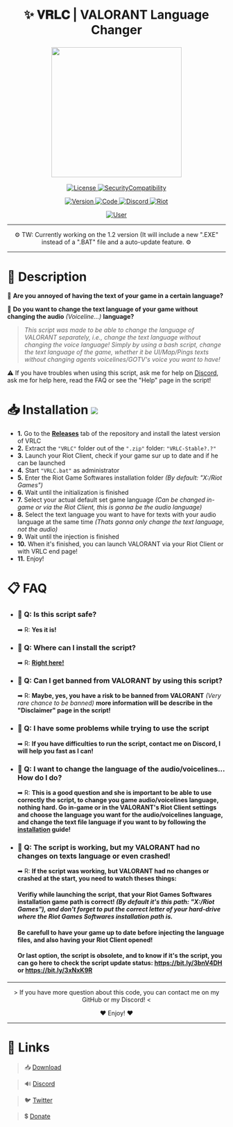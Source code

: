 <h1 align="center">
✨ 𝐕𝐑𝐋𝐂 | VALORANT Language Changer
</h1>

<h3 align="center">
<img src= "https://i.imgur.com/P0mFGcz.png alt="Logo" width="300" height="300""/>
</h3>
<p align="center">
<a href="https://github.com/SKAREZ/VALORANT-LanguageChanger/blob/vrlc/LICENSE">
<img alt="License" src="https://img.shields.io/badge/📜 LICENSE-0D1117?style=for-the-badge">
</a>
<a href="https://github.com/SKAREZ/VALORANT-LanguageChanger/blob/vrlc/SECURITY.md">
<img alt="SecurityCompatibility" src="https://img.shields.io/badge/🔑 SECURITY/COMPATIBILITY-0D1117?style=for-the-badge">
</a>
</p>

<p align="center">
<a href="https://github.com/SKAREZ/VALORANT-LanguageChanger/releases">
<img alt="Version" src="https://img.shields.io/badge/STABLE 1.1-2C3237?style=for-the-badge&logo=github&logoColor=FFFFFF">
</a>
<a href="https://docs.microsoft.com/en-us/learn/modules/bash-introduction/">
<img alt="Code" src="https://img.shields.io/badge/BASH-000000?style=for-the-badge&logo=Windows&logoColor=4F93CB">
</a>
<a href="https://discord.gg/sS7X8cPt62">
<img alt="Discord" src="https://img.shields.io/badge/DISCORD-304090?style=for-the-badge&logo=Discord&logoColor=FFFFFF">
</a>
<a href="https://playvalorant.com">
<img alt="Riot" src="https://img.shields.io/badge/VALORANT | 5.04-D32936?style=for-the-badge&logo=riot-games&logoColor=white">
</a>
<p align="center">
<a href="https://twitter.com/SKAREZ_Z">
<img alt="User" src="https://img.shields.io/badge/MADE WITH ❤ BY SKAREZ-FF5050?style=for-the-badge">
</a>
</p>


---

<p align="center">
⚙ TW: Currently working on the 1.2 version (It will include a new ".EXE" instead of a ".BAT" file and a auto-update feature. ⚙
</p>

---

<h1 align="left">
🧾 Description
</h1>

🤔 **Are you annoyed of having the text of your game in a certain language?**

🔎 **Do you want to change the text language of your game without changing the audio** *(Voiceline...)* **language?**

> *This script was made to be able to change the language of VALORANT separately, i.e., change the text language without changing the voice language!
Simply by using a bash script, change the text language of the game, whether it be UI/Map/Pings texts without changing agents voicelines/GOTV's voice you want to have!*

⚠ If you have troubles when using this script, ask me for help on [Discord](https://discord.gg/sS7X8cPt62), ask me for help here, read the FAQ or see the "Help" page in the script!

<h1 align="left">
📥 Installation
<a href="https://github.com/SKAREZ/VALORANT-LanguageChanger/releases">
<img alt"Downloads" src="https://img.shields.io/github/downloads/SKAREZ/VALORANT-LanguageChanger/total?&logo=github&logoColor=FFFFFF">
</a>
</h1>

- **1.** Go to the **[Releases](https://github.com/SKAREZ/VALORANT-LanguageChanger/releases/)** tab of the repository and install the latest version of VRLC
- **2.** Extract the `"VRLC"` folder out of the `".zip"` folder: `"VRLC-Stable?.?"`
- **3.** Launch your Riot Client, check if your game sur up to date and if he can be launched
- **4.** Start `"VRLC.bat"` as administrator
- **5.** Enter the Riot Game Softwares installation folder *(By default: "X:/Riot Games")*
- **6.** Wait until the initialization is finished
- **7.** Select your actual default set game language *(Can be changed in-game or via the Riot Client, this is gonna be the audio language)*
- **8.** Select the text language you want to have for texts with your audio language at the same time *(Thats gonna only change the text language, not the audio)*
- **9.** Wait until the injection is finished
- **10.** When it's finished, you can launch VALORANT via your Riot Client or with VRLC end page!
- **11.** Enjoy!

<h1 align="left">
📋 FAQ
</h1>

- ### 💬 Q: Is this script safe?
  ➡ R: **Yes it is!**

- ### 💬 Q: Where can I install the script?
  ➡ R: **[Right here!](https://github.com/SKAREZ/VALORANT-LanguageChanger/releases/)**

- ### 💬 Q: Can I get banned from VALORANT by using this script?
  ➡ R: **Maybe, yes, you have a risk to be banned from VALORANT** *(Very rare chance to be banned)* **more information will be describe in the "Disclaimer" page in the script!**

- ### 💬 Q: I have some problems while trying to use the script
  ➡ R: **If you have difficulties to run the script, contact me on Discord, I will help you fast as I can!**

- ### 💬 Q: I want to change the language of the audio/voicelines... How do I do?
  ➡ R: **This is a good question and she is important to be able to use correctly the script, to change you game audio/voicelines language, nothing hard. Go in-game or in the VALORANT's Riot Client settings and choose the language you want for the audio/voicelines language, and change the text file language if you want to by following the [installation](https://github.com/SKAREZ/VALORANT-LanguageChanger#installation) guide!**

- ### 💬 Q: The script is working, but my VALORANT had no changes on texts language or even crashed!
  ➡ R: **If the script was working, but VALORANT had no changes or crashed at the start, you need to watch theses things:**
  #### Verifiy while launching the script, that your Riot Games Softwares installation game path is correct! *(By default it's this path: "X:/Riot Games"), and don't forget to put the correct letter of your hard-drive where the Riot Games Softwares installation path is.*
  #### Be carefull to have your game up to date before injecting the language files, and also having your Riot Client opened!
  #### Or last option, the script is obsolete, and to know if it's the script, you can go here to check the script update status: **https://bit.ly/3bnV4DH** or **https://bit.ly/3xNxK9R**

---

<p align="center">
> If you have more question about this code, you can contact me on my GitHub or my Discord! <
</p>
<p align="center">
❤ Enjoy! ❤
</p>

---

# 🔗 **Links**

> 📥 [Download](https://github.com/SKAREZ/VALORANT-LanguageChanger/releases/)

> 🔊 [Discord](https://discord.gg/sS7X8cPt62)

> 🐦 [Twitter](https://twitter.com/SKAREZ_Z)

> 💲 [Donate](https://paypal.me/skz54)
